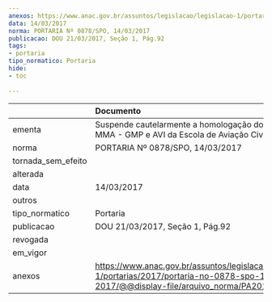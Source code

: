 ```yaml
---
anexos: https://www.anac.gov.br/assuntos/legislacao/legislacao-1/portarias/2017/portaria-no-0878-spo-14-03-2017/@@display-file/arquivo_norma/PA2017-0878.pdf
data: 14/03/2017
norma: PORTARIA Nº 0878/SPO, 14/03/2017
publicacao: DOU 21/03/2017, Seção 1, Pág.92
tags:
- portaria
tipo_normatico: Portaria
hide: 
- toc 
 
---
```


|                    | Documento                                                                                                                                            |
|:-------------------|:-----------------------------------------------------------------------------------------------------------------------------------------------------|
| ementa             | Suspende cautelarmente a homologação dos cursos de MMA - GMP e AVI da Escola de Aviação Civil Elite.                                                 |
| norma              | PORTARIA Nº 0878/SPO, 14/03/2017                                                                                                                     |
| tornada_sem_efeito |                                                                                                                                                      |
| alterada           |                                                                                                                                                      |
| data               | 14/03/2017                                                                                                                                           |
| outros             |                                                                                                                                                      |
| tipo_normatico     | Portaria                                                                                                                                             |
| publicacao         | DOU 21/03/2017, Seção 1, Pág.92                                                                                                                      |
| revogada           |                                                                                                                                                      |
| em_vigor           |                                                                                                                                                      |
| anexos             | https://www.anac.gov.br/assuntos/legislacao/legislacao-1/portarias/2017/portaria-no-0878-spo-14-03-2017/@@display-file/arquivo_norma/PA2017-0878.pdf |